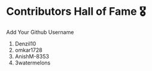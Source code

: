 # Contributors Hall of Fame 🎖
Add Your Github Username

1. Denzil10
2. omkar1728
3. AnishM-8353
4. 3watermelons 
